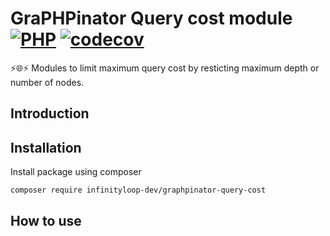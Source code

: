 # GraPHPinator Query cost module [![PHP](https://github.com/infinityloop-dev/graphpinator-query-cost/workflows/PHP/badge.svg?branch=master)](https://github.com/infinityloop-dev/graphpinator-query-cost/actions?query=workflow%3APHP) [![codecov](https://codecov.io/gh/infinityloop-dev/graphpinator-query-cost/branch/master/graph/badge.svg)](https://codecov.io/gh/infinityloop-dev/graphpinator-query-cost)

:zap::globe_with_meridians::zap: Modules to limit maximum query cost by resticting maximum depth or number of nodes.

## Introduction



## Installation

Install package using composer

```composer require infinityloop-dev/graphpinator-query-cost```

## How to use

